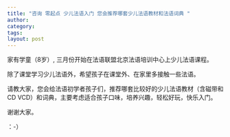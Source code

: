 ```yaml
---
title: "咨询 零起点 少儿法语入门 您会推荐哪套少儿法语教材和法语词典 "
author:
category: 
tags: 
layout: post
---
```

家有学童（8岁）, 三月份开始在法语联盟北京法语培训中心上少儿法语课程。

除了课堂学习少儿法语外，希望孩子在课堂外、在家里多接触一些法语。

请教大家，您会给法语初学者孩子们，推荐哪套比较好的少儿法语教材（含磁带和CD VCD）和词典，主要考虑适合孩子口味，培养兴趣，轻松好玩，快乐入门。

谢谢大家。

：-）

